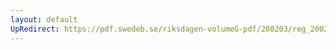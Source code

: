 ```yaml
---
layout: default
UpRedirect: https://pdf.swedeb.se/riksdagen-volumeG-pdf/200203/reg_200203/reg_200203_0111.pdf
---
```


